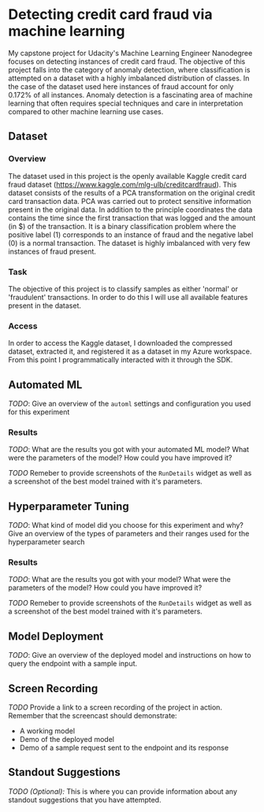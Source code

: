 # Detecting credit card fraud via machine learning

My capstone project for Udacity's Machine Learning Engineer Nanodegree focuses on detecting instances of credit card fraud. The objective of this project falls into the category of anomaly detection, where classification is attempted on a dataset with a highly imbalanced distribution of classes. In the case of the dataset used here instances of fraud account for only 0.172% of all instances. Anomaly detection is a fascinating area of machine learning that often requires special techniques and care in interpretation compared to other machine learning use cases. 

## Dataset
### Overview
The dataset used in this project is the openly available Kaggle credit card fraud dataset (https://www.kaggle.com/mlg-ulb/creditcardfraud). This dataset consists of the results of a PCA transformation on the original credit card transaction data. PCA was carried out to protect sensitive information present in the original data. In addition to the principle coordinates the data contains the time since the first transaction that was logged and the amount (in $) of the transaction. It is a binary classification problem where the positive label (1) corresponds to an instance of fraud and the negative label (0) is a normal transaction. The dataset is highly imbalanced with very few instances of fraud present.

### Task
The objective of this project is to classify samples as either 'normal' or 'fraudulent' transactions. In order to do this I will use all available features present in the dataset. 

### Access
In order to access the Kaggle dataset, I downloaded the compressed dataset, extracted it, and registered it as a dataset in my Azure workspace. From this point I programmatically interacted with it through the SDK.

## Automated ML
*TODO*: Give an overview of the `automl` settings and configuration you used for this experiment

### Results
*TODO*: What are the results you got with your automated ML model? What were the parameters of the model? How could you have improved it?

*TODO* Remeber to provide screenshots of the `RunDetails` widget as well as a screenshot of the best model trained with it's parameters.

## Hyperparameter Tuning
*TODO*: What kind of model did you choose for this experiment and why? Give an overview of the types of parameters and their ranges used for the hyperparameter search


### Results
*TODO*: What are the results you got with your model? What were the parameters of the model? How could you have improved it?

*TODO* Remeber to provide screenshots of the `RunDetails` widget as well as a screenshot of the best model trained with it's parameters.

## Model Deployment
*TODO*: Give an overview of the deployed model and instructions on how to query the endpoint with a sample input.

## Screen Recording
*TODO* Provide a link to a screen recording of the project in action. Remember that the screencast should demonstrate:
- A working model
- Demo of the deployed  model
- Demo of a sample request sent to the endpoint and its response

## Standout Suggestions
*TODO (Optional):* This is where you can provide information about any standout suggestions that you have attempted.
